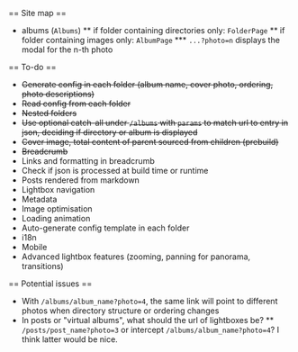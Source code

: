 == Site map ==
* albums (`Albums`)
** if folder containing directories only: `FolderPage`
** if folder containing images only: `AlbumPage`
*** `...?photo=n` displays the modal for the n-th photo

== To-do ==
* ~~Generate config in each folder (album name, cover photo, ordering, photo descriptions)~~
* ~~Read config from each folder~~
* ~~Nested folders~~
* ~~Use optional catch-all under `/albums` with `params` to match url to entry in json, deciding if directory or album is displayed~~
* ~~Cover image, total content of parent sourced from children (prebuild)~~
* ~~Breadcrumb~~
* Links and formatting in breadcrumb
* Check if json is processed at build time or runtime
* Posts rendered from markdown
* Lightbox navigation
* Metadata
* Image optimisation
* Loading animation
* Auto-generate config template in each folder
* i18n
* Mobile
* Advanced lightbox features (zooming, panning for panorama, transitions)

== Potential issues ==
* With `/albums/album_name?photo=4`, the same link will point to different photos when directory structure or ordering changes
* In posts or "virtual albums", what should the url of lightboxes be?
** `/posts/post_name?photo=3` or intercept `/albums/album_name?photo=4`? I think latter would be nice.